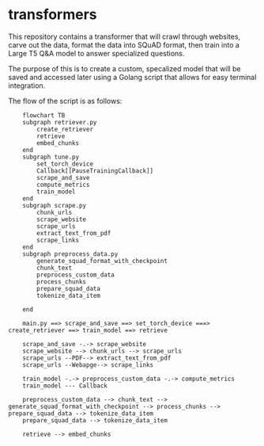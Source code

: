 # transformers

This repository contains a transformer that will crawl through websites, carve out the data, format the data into SQuAD format, then train into a Large T5 Q&A model to answer specialized questions.

The purpose of this is to create a custom, specalized model that will be saved and accessed later using a Golang script that allows for easy terminal integration.

The flow of the script is as follows:

```mermaid
    flowchart TB
    subgraph retriever.py
        create_retriever
        retrieve
        embed_chunks
    end
    subgraph tune.py
        set_torch_device
        Callback[[PauseTrainingCallback]]
        scrape_and_save
        compute_metrics
        train_model
    end
    subgraph scrape.py
        chunk_urls
        scrape_website
        scrape_urls
        extract_text_from_pdf
        scrape_links
    end
    subgraph preprocess_data.py
        generate_squad_format_with_checkpoint
        chunk_text
        preprocess_custom_data
        process_chunks
        prepare_squad_data
        tokenize_data_item

    end

    main.py ==> scrape_and_save ==> set_torch_device ===> create_retriever ==> train_model ==> retrieve

    scrape_and_save -.-> scrape_website
    scrape_website --> chunk_urls --> scrape_urls
    scrape_urls --PDF--> extract_text_from_pdf
    scrape_urls --Webapge--> scrape_links

    train_model -.-> preprocess_custom_data -.-> compute_metrics
    train_model --- Callback

    preprocess_custom_data --> chunk_text --> generate_squad_format_with_checkpoint --> process_chunks --> prepare_squad_data --> tokenize_data_item
    prepare_squad_data --> tokenize_data_item

    retrieve --> embed_chunks
```
